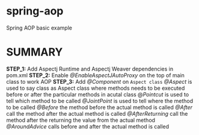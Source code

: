 # spring-aop
Spring AOP basic example

# SUMMARY

**STEP_1:** Add Aspectj Runtime and Aspectj Weaver dependencies in pom.xml
**STEP_2:** Enable _@EnableAspectJAutoProxy_ on the top of main class to work AOP
**STEP_3:** Add _@Component_ on `Aspect class`
_@Aspect_ is used to say class as Aspect class where methods needs to be executed before or after the particular methods in acutal class
@_Pointcut_ is used to tell which method to be called
_@JointPoint_ is used to tell where the method to be called
_@Before_ the method before the actual method is called
_@After_ call the method after the actual method is called
_@AfterReturning_ call the method after the returning the value from the actual method
_@AroundAdvice_ calls before and after the actual method is called
